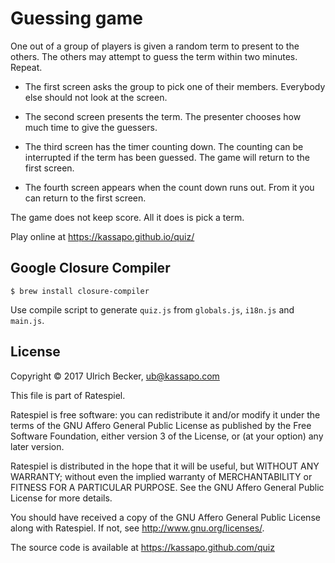 # Guessing game

One out of a group of players is given a random term to present to the others.
The others may attempt to guess the term within two minutes.
Repeat.

  * The first screen asks the group to pick one of their members.
Everybody else should not look at the screen.

  * The second screen presents the term.
The presenter chooses how much time to give the guessers.  

  * The third screen has the timer counting down.
The counting can be interrupted if the term has been guessed.
The game will return to the first screen.

  * The fourth screen appears when the count down runs out.
From it you can return to the first screen.

The game does not keep score. All it does is pick a term.

Play online at <https://kassapo.github.io/quiz/>

## Google Closure Compiler

```
$ brew install closure-compiler
```

Use compile script to generate `quiz.js` from `globals.js`, `i18n.js` and
 `main.js`.

## License

Copyright © 2017 Ulrich Becker, ub@kassapo.com

This file is part of Ratespiel.

Ratespiel is free software: you can redistribute it and/or modify
it under the terms of the GNU Affero General Public License as published by
the Free Software Foundation, either version 3 of the License, or
(at your option) any later version.

Ratespiel is distributed in the hope that it will be useful,
but WITHOUT ANY WARRANTY; without even the implied warranty of
MERCHANTABILITY or FITNESS FOR A PARTICULAR PURPOSE.  See the
GNU Affero General Public License for more details.

You should have received a copy of the GNU Affero General Public License
along with Ratespiel.  If not, see <http://www.gnu.org/licenses/>.

The source code is available at https://kassapo.github.com/quiz
